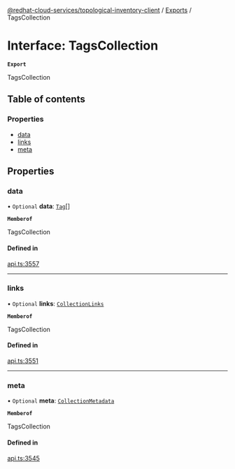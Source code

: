[@redhat-cloud-services/topological-inventory-client](../README.md) / [Exports](../modules.md) / TagsCollection

# Interface: TagsCollection

**`Export`**

TagsCollection

## Table of contents

### Properties

- [data](TagsCollection.md#data)
- [links](TagsCollection.md#links)
- [meta](TagsCollection.md#meta)

## Properties

### data

• `Optional` **data**: [`Tag`](Tag.md)[]

**`Memberof`**

TagsCollection

#### Defined in

[api.ts:3557](https://github.com/RedHatInsights/javascript-clients/blob/main/packages/topological-inventory/api.ts#L3557)

___

### links

• `Optional` **links**: [`CollectionLinks`](CollectionLinks.md)

**`Memberof`**

TagsCollection

#### Defined in

[api.ts:3551](https://github.com/RedHatInsights/javascript-clients/blob/main/packages/topological-inventory/api.ts#L3551)

___

### meta

• `Optional` **meta**: [`CollectionMetadata`](CollectionMetadata.md)

**`Memberof`**

TagsCollection

#### Defined in

[api.ts:3545](https://github.com/RedHatInsights/javascript-clients/blob/main/packages/topological-inventory/api.ts#L3545)
